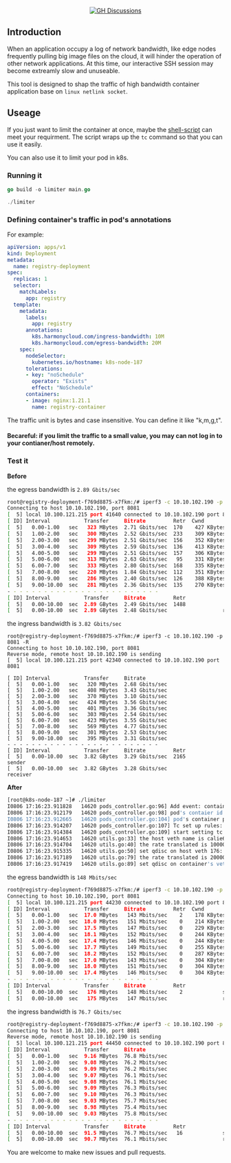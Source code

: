 



<p align="center">
 <a href="https://github.com/YRXING/bandwidth-limit/discussions"><img src="https://img.shields.io/badge/GitHub-discussions-brightgreen" alt="GH Discussions"/></a>
</p>

## 

## Introduction

When an application occupy a log of network bandwidth, like edge nodes frequently pulling big image files on the cloud, it will hinder the operation of other network applications. At this time, our interactive SSH session may become extreamly slow and unuseable.

This tool is designed to shap the traffic of high bandwidth container application base on `linux netlink socket`.

## Useage

If you just want to limit the container at once, maybe the [shell-script](https://github.com/YRXING/bandwidth-limit/tree/main/shell-script) can meet your requirment. The script wraps up the `tc` command so that you can use it easily.

You can also use it to limit your pod in k8s.

### Running it

```go
go build -o limiter main.go

./limiter
```



### Defining container's traffic in pod's annotations

For example:

```yaml
apiVersion: apps/v1
kind: Deployment
metadata:
  name: registry-deployment
spec:
  replicas: 1
  selector:
    matchLabels:
      app: registry
  template:
    metadata:
      labels:
        app: registry
      annotations:
        k8s.harmonycloud.com/ingress-bandwidth: 10M
        k8s.harmonycloud.com/egress-bandwidth: 20M
    spec:
      nodeSelector:
        kubernetes.io/hostname: k8s-node-187
      tolerations:
      - key: "noSchedule"
        operator: "Exists"
        effect: "NoSchedule"
      containers:
      - image: nginx:1.21.1
        name: registry-container
```



The traffic unit is bytes and case insensitive. You can define it like "k,m,g,t".

#### Becareful: if you limit the traffic to a small value, you may can not log in to your contianer/host remotely.



### Test it

**Before**

the egress bandwidth is `2.89 Gbits/sec`

```bash
root@registry-deployment-f769d8875-x7fkm:/# iperf3 -c 10.10.102.190 -p 8081
Connecting to host 10.10.102.190, port 8081
[  5] local 10.100.121.215 port 41640 connected to 10.10.102.190 port 8081
[ ID] Interval           Transfer     Bitrate         Retr  Cwnd
[  5]   0.00-1.00   sec   323 MBytes  2.71 Gbits/sec  170    427 KBytes       
[  5]   1.00-2.00   sec   300 MBytes  2.52 Gbits/sec  233    309 KBytes       
[  5]   2.00-3.00   sec   299 MBytes  2.51 Gbits/sec  156    352 KBytes       
[  5]   3.00-4.00   sec   309 MBytes  2.59 Gbits/sec  136    413 KBytes       
[  5]   4.00-5.00   sec   299 MBytes  2.51 Gbits/sec  157    306 KBytes       
[  5]   5.00-6.00   sec   313 MBytes  2.63 Gbits/sec   95    331 KBytes       
[  5]   6.00-7.00   sec   333 MBytes  2.80 Gbits/sec  168    335 KBytes       
[  5]   7.00-8.00   sec   220 MBytes  1.84 Gbits/sec  112    351 KBytes       
[  5]   8.00-9.00   sec   286 MBytes  2.40 Gbits/sec  126    388 KBytes       
[  5]   9.00-10.00  sec   281 MBytes  2.36 Gbits/sec  135    270 KBytes       
- - - - - - - - - - - - - - - - - - - - - - - - -
[ ID] Interval           Transfer     Bitrate         Retr
[  5]   0.00-10.00  sec  2.89 GBytes  2.49 Gbits/sec  1488             sender
[  5]   0.00-10.00  sec  2.89 GBytes  2.48 Gbits/sec                  receiver
```



the ingress bandwidth is `3.82 Gbits/sec`

```
root@registry-deployment-f769d8875-x7fkm:/# iperf3 -c 10.10.102.190 -p 8081 -R
Connecting to host 10.10.102.190, port 8081
Reverse mode, remote host 10.10.102.190 is sending
[  5] local 10.100.121.215 port 42340 connected to 10.10.102.190 port 8081

[ ID] Interval           Transfer     Bitrate
[  5]   0.00-1.00   sec   320 MBytes  2.68 Gbits/sec                  
[  5]   1.00-2.00   sec   408 MBytes  3.43 Gbits/sec                  
[  5]   2.00-3.00   sec   370 MBytes  3.10 Gbits/sec                  
[  5]   3.00-4.00   sec   424 MBytes  3.56 Gbits/sec                  
[  5]   4.00-5.00   sec   401 MBytes  3.36 Gbits/sec                  
[  5]   5.00-6.00   sec   303 MBytes  2.54 Gbits/sec                  
[  5]   6.00-7.00   sec   423 MBytes  3.55 Gbits/sec                  
[  5]   7.00-8.00   sec   569 MBytes  4.77 Gbits/sec                  
[  5]   8.00-9.00   sec   301 MBytes  2.53 Gbits/sec                  
[  5]   9.00-10.00  sec   395 MBytes  3.31 Gbits/sec                  
- - - - - - - - - - - - - - - - - - - - - - - - -
[ ID] Interval           Transfer     Bitrate         Retr
[  5]   0.00-10.00  sec  3.82 GBytes  3.29 Gbits/sec  2165             sender
[  5]   0.00-10.00  sec  3.82 GBytes  3.28 Gbits/sec                  receiver
```



**After**

```bash
[root@k8s-node-187 ~]# ./limiter 
I0806 17:16:23.911828   14620 pods_controller.go:96] Add event: container exists 
I0806 17:16:23.912179   14620 pods_controller.go:98] pod's contaier id is: 5d272abaf7e0e507f666ccb8b7540fe0c85e43c32f41fa49348a62b069a8c487
I0806 17:16:23.912665   14620 pods_controller.go:104] pod's container pid is: 1956
I0806 17:16:23.914207   14620 pods_controller.go:107] Tc set up rules: &{10M 20M 176 4 false 0xc000209c20}
I0806 17:16:23.914384   14620 pods_controller.go:109] start setting tc rules....
I0806 17:16:23.914653   14620 utils.go:33] the host veth name is calie68221e6903
I0806 17:16:23.914704   14620 utils.go:40] the rate translated is 10000000 bytes per second
I0806 17:16:23.915335   14620 utils.go:50] set qdisc on host veth 176: calie68221e6903 successfully
I0806 17:16:23.917189   14620 utils.go:79] the rate translated is 20000000 bytes per second
I0806 17:16:23.917419   14620 utils.go:89] set qdisc on container's veth 4: eth0 successfully
```



the egress bandwidth is `148 Mbits/sec`

```bash
root@registry-deployment-f769d8875-x7fkm:/# iperf3 -c 10.10.102.190 -p 8081
Connecting to host 10.10.102.190, port 8081
[  5] local 10.100.121.215 port 44230 connected to 10.10.102.190 port 8081
[ ID] Interval           Transfer     Bitrate         Retr  Cwnd
[  5]   0.00-1.00   sec  17.0 MBytes   143 Mbits/sec    2    178 KBytes       
[  5]   1.00-2.00   sec  18.0 MBytes   151 Mbits/sec    0    214 KBytes       
[  5]   2.00-3.00   sec  17.5 MBytes   147 Mbits/sec    0    229 KBytes       
[  5]   3.00-4.00   sec  18.1 MBytes   152 Mbits/sec    0    244 KBytes       
[  5]   4.00-5.00   sec  17.4 MBytes   146 Mbits/sec    0    244 KBytes       
[  5]   5.00-6.00   sec  17.7 MBytes   149 Mbits/sec    0    255 KBytes       
[  5]   6.00-7.00   sec  18.2 MBytes   152 Mbits/sec    0    287 KBytes       
[  5]   7.00-8.00   sec  17.0 MBytes   143 Mbits/sec    0    304 KBytes       
[  5]   8.00-9.00   sec  18.0 MBytes   151 Mbits/sec    0    304 KBytes       
[  5]   9.00-10.00  sec  17.4 MBytes   146 Mbits/sec    0    304 KBytes       
- - - - - - - - - - - - - - - - - - - - - - - - -
[ ID] Interval           Transfer     Bitrate         Retr
[  5]   0.00-10.00  sec   176 MBytes   148 Mbits/sec    2             sender
[  5]   0.00-10.00  sec   175 MBytes   147 Mbits/sec                  receiver
```



the ingress bandwidth is `76.7 Gbits/sec`

```bash
root@registry-deployment-f769d8875-x7fkm:/# iperf3 -c 10.10.102.190 -p 8081 -R
Connecting to host 10.10.102.190, port 8081
Reverse mode, remote host 10.10.102.190 is sending
[  5] local 10.100.121.215 port 44450 connected to 10.10.102.190 port 8081
[ ID] Interval           Transfer     Bitrate
[  5]   0.00-1.00   sec  9.16 MBytes  76.8 Mbits/sec                  
[  5]   1.00-2.00   sec  9.08 MBytes  76.2 Mbits/sec                  
[  5]   2.00-3.00   sec  9.09 MBytes  76.2 Mbits/sec                  
[  5]   3.00-4.00   sec  9.07 MBytes  76.1 Mbits/sec                  
[  5]   4.00-5.00   sec  9.08 MBytes  76.1 Mbits/sec                  
[  5]   5.00-6.00   sec  9.09 MBytes  76.3 Mbits/sec                  
[  5]   6.00-7.00   sec  9.10 MBytes  76.3 Mbits/sec                  
[  5]   7.00-8.00   sec  9.03 MBytes  75.7 Mbits/sec                  
[  5]   8.00-9.00   sec  8.98 MBytes  75.4 Mbits/sec                  
[  5]   9.00-10.00  sec  9.03 MBytes  75.8 Mbits/sec                  
- - - - - - - - - - - - - - - - - - - - - - - - -
[ ID] Interval           Transfer     Bitrate         Retr
[  5]   0.00-10.00  sec  91.5 MBytes  76.7 Mbits/sec   16             sender
[  5]   0.00-10.00  sec  90.7 MBytes  76.1 Mbits/sec                  receiver
```



You are welcome to make new issues and pull requests.
